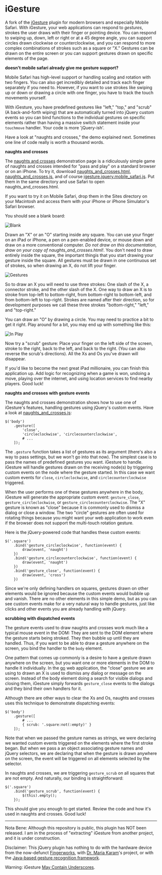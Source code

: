 iGesture
===

A fork of the [jGesture](http://web.siruna.com/nico/jgesture/documentation.html "jGesture Plugin for JQuery") plugin for modern browsers and especially Mobile Safari. With iGesture, your web applications can respond to *gestures*, strokes the user draws with their finger or pointing device. You can respond to swiping up, down, left or right or at a 45 degree angle, you can support circles drawn clockwise or counterclockwise, and you can respond to more complex combinations of strokes such as a square or "X." Gestures can be drawn on the entire screen or you can support gestures drawn on specific elements of the page.

**doesn't mobile safari already give me gesture support?**

Mobile Safari has high-level support or handling scaling and rotation with two fingers. You can also get incredibly detailed and track each finger separately if you need to. However, if you want to use strokes like swiping up or down or drawing a circle with one finger, you have to track the touch movements yourself.

With iGesture, you have predefined gestures like "left," "top," and "scrub" (A back-and-forth wiping) that are automatically turned into jQuery custom events so you can bind functions to the individual gestures on specific elements rather than having a massive switch statement inside your `touchmove` handler. Your code is more 'jQuery-ish'.

Have a look at "naughts and crosses," the demo explained next. Sometimes one line of code really is worth a thousand words.

**naughts and crosses**

The [naughts and crosses](naughts_and_crosses.html) demonstration page is a ridiculously simple game of naughts and crosses intended for "pass and play" on a standard browser or on an iPhone. To try it, download [naughts\_and\_crosses.html](/raganwald/iGesture/raw/master/naughts_and_crosses.html), [naughts\_and\_crosses.js](n/raganwald/iGesture/raw/master/naughts_and_crosses.js), and of course [igesture.jquery.mobile\_safari.js](/raganwald/iGesture/raw/master/igesture.jquery.mobile_safari.js). Put them in the same directory and use Safari to open naughts\_and\_crosses.html.

If you want to try it on Mobile Safari, drop them in the Sites directory on your Macintosh and access them with your iPhone or iPhone Simulator's Safari browser.

You should see a blank board:

![Blank][blank]

Drawn an "X" or an "O" starting inside any square. You can use your finger on an iPad or iPhone, a pen on a pen-enabled device, or mouse down and draw on a more conventional computer. *Do not draw on this documentation, draw on your copy of naughts\_and\_crosses.html!*. You don't need to draw entirely inside the square, the important thingis that you start drawing your gesture inside the square. All gestures must be drawn in one continuous set of strokes, so when drawing an X, do not lift your finger.

![Gestures][gestures]

So to draw an X you will need to use three strokes: One slash of the X, a connector stroke, and the other slash of the X. One way to draw an X is to stroke from top-left to bottom-right, from bottom-right to bottom-left, and from bottom-left to top-right. Strokes are named after their direction, so for development purposes we call these three strokes "bottom-right," "left," and "top-right."

You can draw an "O" by drawing a circle. You may need to practice a bit to get it right. Play around for a bit, you may end up with something like this:

![In Play][oxox]

Now try a "scrub" gesture: Place your finger on the left side of the screen, stroke to the right, back to the left, and back to the right. (You can also reverse the scrub's directions). All the Xs and Os you've drawn will disappear. 

If you'd like to become the next great iPad millionaire, you can finish this application up. Add logic for recognizing when a game is won, undoing a move, playing over the internet, and using location services to find nearby players. Good luck!

**naughts and crosses with gesture events**

The naughts and crosses demonstration shows how to use one of iGesture's features, handling gestures using jQuery's custom events. Have a look at [naughts\_and\_crosses.js](naughts\_and\_crosses.js):

    $('body')
  		.gesture([
  			'close',
  			'circleclockwise', 'circlecounterclockwise',
    		# ...
    	]);
    
The `.gesture` function takes a list of gestures as its argument (there's also a way to pass settings, but we won't go into that now). The simplest case is to pass the names of predefined gestures you want. iGesture to handle. iGesture will handle gestures drawn on the receiving node(s) by triggering custom events on the node where the gesture started. In this case we want custom events for `close`, `circleclockwise`, and `circlecounterclockwise` triggered.

When the user performs one of these gestures anywhere in the body, iGesture will generate the appropriate custom event: `gesture_close`, `gesture_circleclockwise`, or `gesture_circlecounterclockwise`. The "X" gesture is known as "close" because it is commonly used to dismiss a dialog or close a window. The two "circle" gestures are often used for rotating things because you might want your web application to work even if the browser does not support the multi-touch rotation gesture.

Here is the jQuery-powered code that handles these custom events:

    $('.square')
    	.bind('gesture_circleclockwise', function(event) {
    		draw(event, 'naught')
    	})
    	.bind('gesture_circlecounterclockwise', function(event) {
    		draw(event, 'naught')
    	})
    	.bind('gesture_close', function(event) {
    		draw(event, 'cross')
    	})

Since we're only defining handlers on squares, gestures drawn on other elements would be ignored because the custom events would bubble up and vanish. There are no other elements in this simple demo, but as you can see custom events make for a very natural way to handle gestures, just like clicks and other events you are already handling with jQuery.

**scrubbing with dispatched events**

The gesture events used to draw naughts and crosses work much like a typical mouse event in the DOM: They are sent to the DOM element where the gesture starts being stroked. They then bubble up until they are handled. Thus, if you want to be able to draw a gesture anywhere on the screen, you bind the handler to the `body` element.

One pattern that comes up commonly is a desire to have a gesture drawn anywhere on the screen, but you want one or more elements in the DOM to handle it individually. In the [go][go] web application, the "close" gesture we are using to drawn an X is used to dismiss any dialog or message on the screen. Instead of the body element doing a search for visible dialogs and closing them, iGesture simply forwards `gesture_close` events to the dialogs and they bind their own handlers for it.

Although there are other ways to clear the Xs and Os, naughts and crosses uses this technique to demonstrate dispatching events:

    $('body')
  		.gesture([
  			# ...
  			{ scrub: '.square:not(:empty)' }
  		]);
  		
Note that when we passed the gesture names as strings, we were declaring we wanted custom events triggered on the elements where the first stroke began. But when we pass a an object associating gesture names and jQuery selectors, we are declaring that when the gesture is drawn anywhere on the screen, the event will be triggered on all elements selected by the selector.

In naughts and crosses, we are triggering `gesture_scrub` on all squares that are not empty. And naturally, our binding is straightforward:

	$('.square')
		.bind('gesture_scrub', function(event) {
			$(this).empty();
		});
		
This should give you enough to get started. Review the code and how it's used in naughts and crosses. Good luck!

---

Nota Bene: Although this repository is public, this plugin has NOT been released. I am in the process of "extracting" iGesture from another project, and it is under construction.

Disclaimer: This jQuery plugin has nothing to do with the hardware device from the now-defunct [Fingerworks][fw], with [Dr. Maria Karam][mk]'s project, or with the [Java-based gesture recognition framework][java].

Warning: iGesture [May Contain Underscores][mcu].

[blank]: /raganwald/iGesture/raw/master/about/blank.png  "Blank"
[gestures]: /raganwald/iGesture/raw/master/about/gestures.png  "Example Gestures"
[oxox]: /raganwald/iGesture/raw/master/about/oxox.png  "In Play"

[mcu]: http://ozmm.org/posts/javascript_style.html "JavaScript Style"
[go]: http://github.com/raganwald/go "Go"
[fw]: http://www.fingerworks.com/index.html
[mk]: http://users.ecs.soton.ac.uk/amrk03r/
[java]: http://sourceforge.net/projects/igesture/